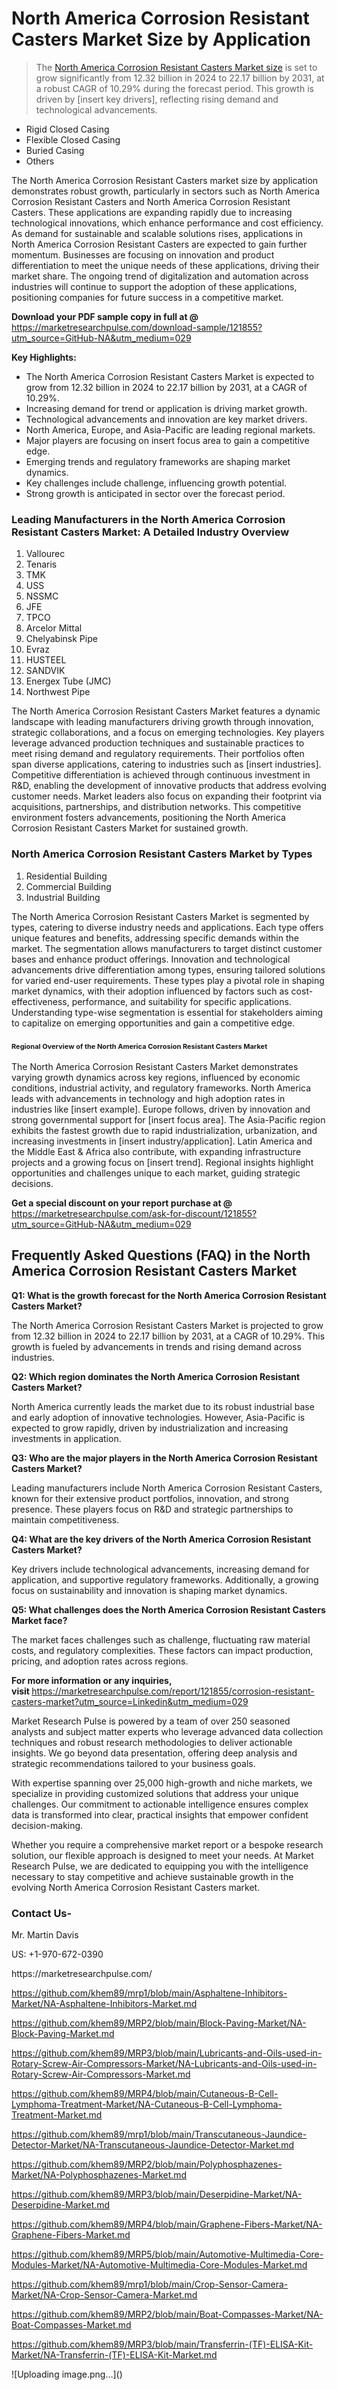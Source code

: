 <h1>North America Corrosion Resistant Casters Market&nbsp;Size by Application</h1><blockquote><p>The <a href="https://marketresearchpulse.com/download-sample/121855?utm_source=GitHub-NA&amp;utm_medium=029">North America Corrosion Resistant Casters Market size</a> is set to grow significantly from 12.32 billion in 2024 to 22.17 billion by 2031, at a robust CAGR of 10.29% during the forecast period. This growth is driven by [insert key drivers], reflecting rising demand and technological advancements.</p></blockquote><ul><li>Rigid Closed Casing<li> Flexible Closed Casing<li> Buried Casing<li> Others</li></ul><p>The North America Corrosion Resistant Casters market size by application demonstrates robust growth, particularly in sectors such as North America Corrosion Resistant Casters and North America Corrosion Resistant Casters. These applications are expanding rapidly due to increasing technological innovations, which enhance performance and cost efficiency. As demand for sustainable and scalable solutions rises, applications in North America Corrosion Resistant Casters are expected to gain further momentum. Businesses are focusing on innovation and product differentiation to meet the unique needs of these applications, driving their market share. The ongoing trend of digitalization and automation across industries will continue to support the adoption of these applications, positioning companies for future success in a competitive market.</p><p><strong>Download your PDF sample copy in full at @ </strong><a href="https://marketresearchpulse.com/download-sample/121855?utm_source=GitHub-NA&amp;utm_medium=029">https://marketresearchpulse.com/download-sample/121855?utm_source=GitHub-NA&amp;utm_medium=029</a></p><p><strong>Key Highlights: </strong></p><ul><li>The North America Corrosion Resistant Casters Market is expected to grow from 12.32 billion in 2024 to 22.17 billion by 2031, at a CAGR of 10.29%.</li><li>Increasing demand for trend or application is driving market growth.</li><li>Technological advancements and innovation are key market drivers.</li><li>North America, Europe, and Asia-Pacific are leading regional markets.</li><li>Major players are focusing on insert focus area to gain a competitive edge.</li><li>Emerging trends and regulatory frameworks are shaping market dynamics.</li><li>Key challenges include challenge, influencing growth potential.</li><li>Strong growth is anticipated in sector over the forecast period.</li></ul><h3>Leading Manufacturers in the North America Corrosion Resistant Casters Market: A Detailed Industry Overview</h3><ol><li>Vallourec</li><li>Tenaris</li><li>TMK</li><li>USS</li><li>NSSMC</li><li>JFE</li><li>TPCO</li><li>Arcelor Mittal</li><li>Chelyabinsk Pipe</li><li>Evraz</li><li>HUSTEEL</li><li>SANDVIK</li><li>Energex Tube (JMC)</li><li>Northwest Pipe</li></ol><div class="flex max-w-full flex-col flex-grow"><div class="min-h-8 text-message flex w-full flex-col items-end gap-2 whitespace-normal break-words [.text-message+&amp;]:mt-5" dir="auto" data-message-author-role="assistant" data-message-id="fd8432e4-4910-450d-b182-61b7bfb0a01f" data-message-model-slug="gpt-4o"><div class="flex w-full flex-col gap-1 empty:hidden first:pt-[3px]"><div class="markdown prose w-full break-words dark:prose-invert light"><p>The North America Corrosion Resistant Casters Market features a dynamic landscape with leading manufacturers driving growth through innovation, strategic collaborations, and a focus on emerging technologies. Key players leverage advanced production techniques and sustainable practices to meet rising demand and regulatory requirements. Their portfolios often span diverse applications, catering to industries such as [insert industries]. Competitive differentiation is achieved through continuous investment in R&amp;D, enabling the development of innovative products that address evolving customer needs. Market leaders also focus on expanding their footprint via acquisitions, partnerships, and distribution networks. This competitive environment fosters advancements, positioning the North America Corrosion Resistant Casters Market for sustained growth.</p></div></div></div></div><h3>North America Corrosion Resistant Casters Market by Types</h3><ol><li>Residential Building<li> Commercial Building<li> Industrial Building</li></ol><div class="flex max-w-full flex-col flex-grow"><div class="min-h-8 text-message flex w-full flex-col items-end gap-2 whitespace-normal break-words [.text-message+&amp;]:mt-5" dir="auto" data-message-author-role="assistant" data-message-id="084470be-0bb7-4664-bddf-5156b4f41249" data-message-model-slug="gpt-4o-mini"><div class="flex w-full flex-col gap-1 empty:hidden first:pt-[3px]"><div class="markdown prose w-full break-words dark:prose-invert light"><p>The North America Corrosion Resistant Casters Market is segmented by types, catering to diverse industry needs and applications. Each type offers unique features and benefits, addressing specific demands within the market. The segmentation allows manufacturers to target distinct customer bases and enhance product offerings. Innovation and technological advancements drive differentiation among types, ensuring tailored solutions for varied end-user requirements. These types play a pivotal role in shaping market dynamics, with their adoption influenced by factors such as cost-effectiveness, performance, and suitability for specific applications. Understanding type-wise segmentation is essential for stakeholders aiming to capitalize on emerging opportunities and gain a competitive edge.</p></div></div></div></div><h3><span style="font-size: 11px;">Regional Overview of the North America Corrosion Resistant Casters Market</span></h3><div class="flex max-w-full flex-col flex-grow"><div class="min-h-8 text-message flex w-full flex-col items-end gap-2 whitespace-normal break-words [.text-message+&amp;]:mt-5" dir="auto" data-message-author-role="assistant" data-message-id="e9038762-ce64-4e30-91c9-9bd413514231" data-message-model-slug="gpt-4o-mini"><div class="flex w-full flex-col gap-1 empty:hidden first:pt-[3px]"><div class="markdown prose w-full break-words dark:prose-invert light"><p>The North America Corrosion Resistant Casters Market demonstrates varying growth dynamics across key regions, influenced by economic conditions, industrial activity, and regulatory frameworks. North America leads with advancements in technology and high adoption rates in industries like [insert example]. Europe follows, driven by innovation and strong governmental support for [insert focus area]. The Asia-Pacific region exhibits the fastest growth due to rapid industrialization, urbanization, and increasing investments in [insert industry/application]. Latin America and the Middle East &amp; Africa also contribute, with expanding infrastructure projects and a growing focus on [insert trend]. Regional insights highlight opportunities and challenges unique to each market, guiding strategic decisions.</p></div></div></div></div><p><strong>Get a special discount on your report purchase at @ </strong><a href="https://marketresearchpulse.com/ask-for-discount/121855?utm_source=GitHub-NA&amp;utm_medium=029">https://marketresearchpulse.com/ask-for-discount/121855?utm_source=GitHub-NA&amp;utm_medium=029</a></p><h2>Frequently Asked Questions (FAQ) in the North America Corrosion Resistant Casters Market</h2><p><strong>Q1: What is the growth forecast for the North America Corrosion Resistant Casters Market?</strong></p><p>The North America Corrosion Resistant Casters Market is projected to grow from 12.32 billion in 2024 to 22.17 billion by 2031, at a CAGR of 10.29%. This growth is fueled by advancements in trends and rising demand across industries.</p><p><strong>Q2: Which region dominates the North America Corrosion Resistant Casters Market?</strong></p><p>North America currently leads the market due to its robust industrial base and early adoption of innovative technologies. However, Asia-Pacific is expected to grow rapidly, driven by industrialization and increasing investments in application.</p><p><strong>Q3: Who are the major players in the North America Corrosion Resistant Casters Market?</strong></p><p>Leading manufacturers include North America Corrosion Resistant Casters, known for their extensive product portfolios, innovation, and strong presence. These players focus on R&amp;D and strategic partnerships to maintain competitiveness.</p><p><strong>Q4: What are the key drivers of the North America Corrosion Resistant Casters Market?</strong></p><p>Key drivers include technological advancements, increasing demand for application, and supportive regulatory frameworks. Additionally, a growing focus on sustainability and innovation is shaping market dynamics.</p><p><strong>Q5: What challenges does the North America Corrosion Resistant Casters Market face?</strong></p><p>The market faces challenges such as challenge, fluctuating raw material costs, and regulatory complexities. These factors can impact production, pricing, and adoption rates across regions.</p><p><strong>For more information or any inquiries, visit&nbsp;</strong><a href="https://marketresearchpulse.com/report/121855/corrosion-resistant-casters-market?utm_source=Linkedin&utm_medium=029">https://marketresearchpulse.com/report/121855/corrosion-resistant-casters-market?utm_source=Linkedin&utm_medium=029</a></p><p>Market Research Pulse is powered by a team of over 250 seasoned analysts and subject matter experts who leverage advanced data collection techniques and robust research methodologies to deliver actionable insights. We go beyond data presentation, offering deep analysis and strategic recommendations tailored to your business goals.</p><p>With expertise spanning over 25,000 high-growth and niche markets, we specialize in providing customized solutions that address your unique challenges. Our commitment to actionable intelligence ensures complex data is transformed into clear, practical insights that empower confident decision-making.</p><p>Whether you require a comprehensive market report or a bespoke research solution, our flexible approach is designed to meet your needs. At Market Research Pulse, we are dedicated to equipping you with the intelligence necessary to stay competitive and achieve sustainable growth in the evolving North America Corrosion Resistant Casters market.</p><h3><strong>Contact Us-</strong></h3><p>Mr. Martin Davis</p><p>US: +1-970-672-0390</p><p>https://marketresearchpulse.com/</p><p><a href="https://github.com/khem89/mrp1/blob/main/Asphaltene-Inhibitors-Market/NA-Asphaltene-Inhibitors-Market.md">https://github.com/khem89/mrp1/blob/main/Asphaltene-Inhibitors-Market/NA-Asphaltene-Inhibitors-Market.md</a></p><p><a href="https://github.com/khem89/MRP2/blob/main/Block-Paving-Market/NA-Block-Paving-Market.md">https://github.com/khem89/MRP2/blob/main/Block-Paving-Market/NA-Block-Paving-Market.md</a></p><p><a href="https://github.com/khem89/MRP3/blob/main/Lubricants-and-Oils-used-in-Rotary-Screw-Air-Compressors-Market/NA-Lubricants-and-Oils-used-in-Rotary-Screw-Air-Compressors-Market.md">https://github.com/khem89/MRP3/blob/main/Lubricants-and-Oils-used-in-Rotary-Screw-Air-Compressors-Market/NA-Lubricants-and-Oils-used-in-Rotary-Screw-Air-Compressors-Market.md</a></p><p><a href="https://github.com/khem89/MRP4/blob/main/Cutaneous-B-Cell-Lymphoma-Treatment-Market/NA-Cutaneous-B-Cell-Lymphoma-Treatment-Market.md">https://github.com/khem89/MRP4/blob/main/Cutaneous-B-Cell-Lymphoma-Treatment-Market/NA-Cutaneous-B-Cell-Lymphoma-Treatment-Market.md</a></p><p><a href="https://github.com/khem89/mrp1/blob/main/Transcutaneous-Jaundice-Detector-Market/NA-Transcutaneous-Jaundice-Detector-Market.md">https://github.com/khem89/mrp1/blob/main/Transcutaneous-Jaundice-Detector-Market/NA-Transcutaneous-Jaundice-Detector-Market.md</a></p><p><a href="https://github.com/khem89/MRP2/blob/main/Polyphosphazenes-Market/NA-Polyphosphazenes-Market.md">https://github.com/khem89/MRP2/blob/main/Polyphosphazenes-Market/NA-Polyphosphazenes-Market.md</a></p><p><a href="https://github.com/khem89/MRP3/blob/main/Deserpidine-Market/NA-Deserpidine-Market.md">https://github.com/khem89/MRP3/blob/main/Deserpidine-Market/NA-Deserpidine-Market.md</a></p><p><a href="https://github.com/khem89/MRP4/blob/main/Graphene-Fibers-Market/NA-Graphene-Fibers-Market.md">https://github.com/khem89/MRP4/blob/main/Graphene-Fibers-Market/NA-Graphene-Fibers-Market.md</a></p><p><a href="https://github.com/khem89/MRP5/blob/main/Automotive-Multimedia-Core-Modules-Market/NA-Automotive-Multimedia-Core-Modules-Market.md">https://github.com/khem89/MRP5/blob/main/Automotive-Multimedia-Core-Modules-Market/NA-Automotive-Multimedia-Core-Modules-Market.md</a></p><p><a href="https://github.com/khem89/mrp1/blob/main/Crop-Sensor-Camera-Market/NA-Crop-Sensor-Camera-Market.md">https://github.com/khem89/mrp1/blob/main/Crop-Sensor-Camera-Market/NA-Crop-Sensor-Camera-Market.md</a></p><p><a href="https://github.com/khem89/MRP2/blob/main/Boat-Compasses-Market/NA-Boat-Compasses-Market.md">https://github.com/khem89/MRP2/blob/main/Boat-Compasses-Market/NA-Boat-Compasses-Market.md</a></p><p><a href="https://github.com/khem89/MRP3/blob/main/Transferrin-(TF)-ELISA-Kit-Market/NA-Transferrin-(TF)-ELISA-Kit-Market.md">https://github.com/khem89/MRP3/blob/main/Transferrin-(TF)-ELISA-Kit-Market/NA-Transferrin-(TF)-ELISA-Kit-Market.md</a></p>
![Uploading image.png…]()
